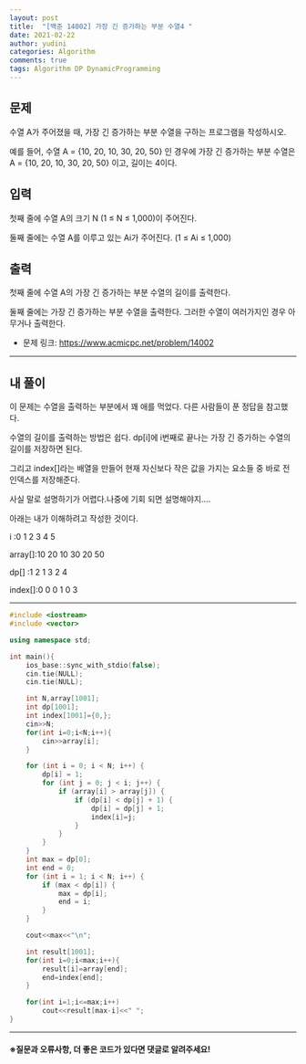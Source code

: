```yaml
---
layout: post
title:  "[백준 14002] 가장 긴 증가하는 부분 수열4 "
date: 2021-02-22
author: yudini
categories: Algorithm
comments: true
tags: Algorithm DP DynamicProgramming
---
```


## 문제

수열 A가 주어졌을 때, 가장 긴 증가하는 부분 수열을 구하는 프로그램을 작성하시오.

예를 들어, 수열 A = {10, 20, 10, 30, 20, 50} 인 경우에 가장 긴 증가하는 부분 수열은 A = {10, 20, 10, 30, 20, 50} 이고, 길이는 4이다.


## 입력

첫째 줄에 수열 A의 크기 N (1 ≤ N ≤ 1,000)이 주어진다.

둘째 줄에는 수열 A를 이루고 있는 Ai가 주어진다. (1 ≤ Ai ≤ 1,000)

## 출력

첫째 줄에 수열 A의 가장 긴 증가하는 부분 수열의 길이를 출력한다.

둘째 줄에는 가장 긴 증가하는 부분 수열을 출력한다. 그러한 수열이 여러가지인 경우 아무거나 출력한다.

* 문제 링크: <https://www.acmicpc.net/problem/14002>


<hr>

## 내 풀이

이 문제는 수열을 출력하는 부분에서 꽤 애를 먹었다. 다른 사람들이 푼 정답을 참고했다.

수열의 길이를 출력하는 방법은 쉽다. dp[i]에 i번째로 끝나는 가장 긴 증가하는 수열의 길이를 저장하면 된다. 

그리고 index[]라는 배열을 만들어 현재 자신보다 작은 값을 가지는 요소들 중 바로 전 인덱스를 저장해준다. 

사실 말로 설명하기가 어렵다.나중에 기회 되면 설명해야지....

아래는 내가 이해하려고 작성한 것이다.

i      :0  1  2  3  4  5

array[]:10 20 10 30 20 50

dp[]   :1  2  1  3  2  4

index[]:0  0  0  1  0  3

<hr>

~~~C++
#include <iostream>                                                            
#include <vector>

using namespace std;

int main(){
    ios_base::sync_with_stdio(false);
    cin.tie(NULL);
    cin.tie(NULL);

    int N,array[1001];
    int dp[1001];
    int index[1001]={0,};
    cin>>N;
    for(int i=0;i<N;i++){
        cin>>array[i];
    }   

    for (int i = 0; i < N; i++) {
        dp[i] = 1;
        for (int j = 0; j < i; j++) {
            if (array[i] > array[j]) {
                if (dp[i] < dp[j] + 1) {
                    dp[i] = dp[j] + 1;
                    index[i]=j;    
                }
            }
        }
    }
    int max = dp[0];
	int end = 0;
	for (int i = 1; i < N; i++) {
		if (max < dp[i]) {
			max = dp[i];
			end = i;
		}
	}

    cout<<max<<"\n";

    int result[1001];
    for(int i=0;i<max;i++){
        result[i]=array[end];
        end=index[end];
    }

    for(int i=1;i<=max;i++)
        cout<<result[max-i]<<" ";
}

~~~

<hr>

<h4>&#8251;질문과 오류사항, 더 좋은 코드가 있다면 댓글로 알려주세요!</h4>